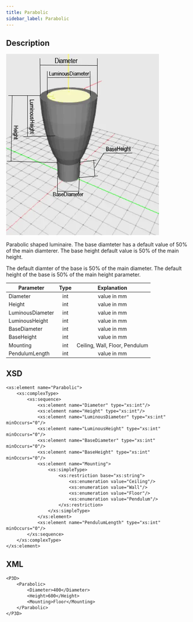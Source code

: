 ```yaml
---
title: Parabolic
sidebar_label: Parabolic
---
```


## Description

![Parabolic Luminaire ](/img/docs/geometry/parametric/parabolic.webp)

Parabolic shaped luminaire. The base diamteter has a default value of 50% of the main diamterer. The base height default value is 50% of the main height.

The default diamter of the base is 50% of the main diameter.
The default height of the base is 50% of the main height parameter.

| Parameter        | Type |          Explanation           |
| ---------------- | :--: | :----------------------------: |
| Diameter         | int  |          value in mm           |
| Height           | int  |          value in mm           |
| LuminousDiameter | int  |          value in mm           |
| LuminousHeight   | int  |          value in mm           |
| BaseDiameter     | int  |          value in mm           |
| BaseHeight       | int  |          value in mm           |
| Mounting         | int  | Ceiling, Wall, Floor, Pendulum |
| PendulumLength   | int  |          value in mm           |

## XSD

    <xs:element name="Parabolic">
    	<xs:complexType>
    		<xs:sequence>
    			<xs:element name="Diameter" type="xs:int"/>
    			<xs:element name="Height" type="xs:int"/>
    			<xs:element name="LuminousDiameter" type="xs:int" minOccurs="0"/>
    			<xs:element name="LuminousHeight" type="xs:int" minOccurs="0"/>
    			<xs:element name="BaseDiameter" type="xs:int" minOccurs="0"/>
    			<xs:element name="BaseHeight" type="xs:int" minOccurs="0"/>
    			<xs:element name="Mounting">
    				<xs:simpleType>
    					<xs:restriction base="xs:string">
    						<xs:enumeration value="Ceiling"/>
    						<xs:enumeration value="Wall"/>
    						<xs:enumeration value="Floor"/>
    						<xs:enumeration value="Pendulum"/>
    					</xs:restriction>
    				</xs:simpleType>
    			</xs:element>
    			<xs:element name="PendulumLength" type="xs:int" minOccurs="0"/>
    		</xs:sequence>
    	</xs:complexType>
    </xs:element>

## XML

    <P3D>
    	<Parabolic>
    		<Diameter>400</Diameter>
    		<Height>600</Height>
    		<Mounting>Floor</Mounting>
    	</Parabolic>
    </P3D>
